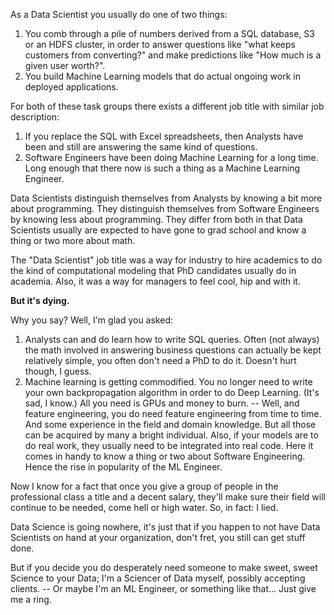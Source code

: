 <!--
.. title: Data Science is dying out
.. slug: data-science-is-dying-out
.. date: 2020-02-24 01:50:26 UTC-06:00
.. tags: 
.. category: 
.. link: 
.. description: 
.. type: text
-->

As a Data Scientist you usually do one of two things:
1. You comb through a pile of numbers derived from a SQL database, S3 or an HDFS cluster, in order to answer questions like "what keeps customers from converting?" and make predictions like "How much is a given user worth?".
2. You build Machine Learning models that do actual ongoing work in deployed applications.

For both of these task groups there exists a different job title with similar job description:

1. If you replace the SQL with Excel spreadsheets, then Analysts have been and still are answering the same kind of questions.
2. Software Engineers have been doing Machine Learning for a long time. Long enough that there now is such a thing as a Machine Learning Engineer.

Data Scientists distinguish themselves from Analysts by knowing a bit more about programming. They distinguish themselves from Software Engineers by knowing less about programming. They differ from both in that Data Scientists usually are expected to have gone to grad school and know a thing or two more about math. 

The "Data Scientist" job title was a way for industry to hire academics to do the kind of computational modeling that PhD candidates usually do in academia.
Also, it was a way for managers to feel cool, hip and with it.

**But it's dying.**

Why you say? Well, I'm glad you asked:

1. Analysts can and do learn how to write SQL queries. Often (not always) the math involved in answering business questions can actually be kept relatively simple, you often don't need a PhD to do it. Doesn't hurt though, I guess.
2. Machine learning is getting commodified. You no longer need to write your own backpropagation algorithm in order to do Deep Learning. (It's sad, I know.) All you need is GPUs and money to burn. -- Well, and feature engineering, you do need feature engineering from time to time. And some experience in the field and domain knowledge. But all those can be acquired by many a bright individual.
Also, if your models are to do real work, they usually need to be integrated into real code. Here it comes in handy to know a thing or two about Software Engineering. Hence the rise in popularity of the ML Engineer.

Now I know for a fact that once you give a group of people in the professional class a title and a decent salary, they'll make sure their field will continue to be needed, come hell or high water. So, in fact: I lied.

Data Science is going nowhere, it's just that if you happen to not have Data Scientists on hand at your organization, don't fret, you still can get stuff done.

But if you decide you do desperately need someone to make sweet, sweet Science to your Data; I'm a Sciencer of Data myself, possibly accepting clients. -- Or maybe I'm an ML Engineer, or something like that... Just give me a ring.

